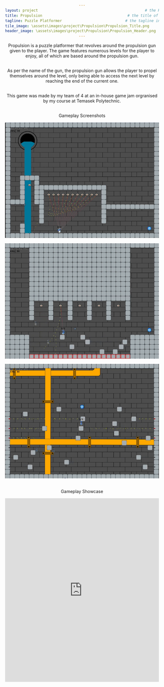 ```yaml
---
layout: project                                                 # the HTML layout to use for the project page
title: Propulsion                                       # the title of the project
tagline: Puzzle Platformer                             # the tagline in the tile
tile_image: \assets\images\project\Propulsion\Propulsion_Title.png                      # the background image of the tile
header_image: \assets\images\project\Propulsion\Propulsion_Header.png       # the background image of the header (height: 240px)
---
```

<style>
      h1 {text-align: center;}
      p {text-align: center;}
      div {text-align: center;}
</style>
Propulsion is a puzzle platformer that revolves around the propulsion gun given to the player. The game features numerous levels for the player to enjoy, all of which are based around the propulsion gun. 

<br>As per the name of the gun, the propulsion gun allows the player to propel themselves around the level, only being able to access the next level by reaching the end of the current one.

<br>This game was made by my team of 4 at an in-house game jam orgranised by my course at Temasek Polytechnic.

<br>Gameplay Screenshots

![Image](\assets\images\project\Propulsion\Propulsion_ss_1.png)

![Image](\assets\images\project\Propulsion\Propulsion_ss_2.png)

![Image](\assets\images\project\Propulsion\Propulsion_ss_3.png)

<br>Gameplay Showcase

<iframe width="100%" height="600px" src="https://www.youtube.com/embed/Jb5Ee64ZcVQ" frameborder="0" allowfullscreen></iframe>